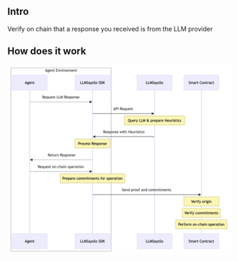 ## Intro

Verify on chain that a response you received is from the LLM provider

## How does it work

![Public Flow](./public/flow.png)
